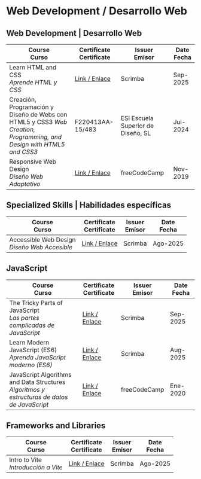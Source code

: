 # Web Development / Desarrollo Web

## Web Development  |  Desarrollo Web

| Course <br> Curso  | Certificate <br> Certificate  | Issuer <br> Emisor | Date <br> Fecha |
|-|-|-|-|
| Learn HTML and CSS <br> _Aprende HTML y CSS_ | [Link / Enlace](https://scrimba.com/certificate-cert24zAwPPowRKVbdDvwH5r6bGHDAfo3wb9zfrx8) | Scrimba | Sep-2025 |
| Creación, Programación y Diseño de Webs con HTML5 y CSS3 _Web Creation, Programming, and Design with HTML5 and CSS3_| F220413AA-15/483 | ESI Escuela Superior de Diseño, SL | Jul-2024|
| Responsive Web Design<br>_Diseño Web Adaptativo_             |   [Link / Enlace](https://www.freecodecamp.org/certification/candytale55/responsive-web-design)  | freeCodeCamp |  Nov-2019   |

## Specialized Skills | Habilidades específicas

| Course <br> Curso  | Certificate <br> Certificate  | Issuer <br> Emisor | Date <br> Fecha |
|-|-|-|-|
| Accessible Web Design <br> _Diseño Web Accesible_ |  [Link / Enlace](https://scrimba.com/certificate-cert2JbLs3qgBCLdDpt54a21pHba18dKbyzHjDRpew) | Scrimba | Ago-2025 |

## JavaScript

| Course <br> Curso  | Certificate <br> Certificate  | Issuer <br> Emisor | Date <br> Fecha |
|-|-|-|-|
|The Tricky Parts of JavaScript <br> _Las partes complicadas de JavaScript_|[Link / Enlace](https://scrimba.com/certificate-cert24zAwPPowRKVbdDvwH5r6bEYXrWAgv2qKPawz)| Scrimba |Sep-2025|
|Learn Modern JavaScript (ES6) <br> _Aprenda JavaScript moderno (ES6)_|[Link / Enlace](https://scrimba.com/certificate-cert2JbLs3qgBCLdDpt54a21pHaif1J2nFNJa4Qpb1)| Scrimba | Aug-2025|
| JavaScript Algorithms and Data Structures <br> _Algoritmos y estructuras de datos de JavaScript_  |  [Link / Enlace](https://www.freecodecamp.org/certification/candytale55/javascript-algorithms-and-data-structures) | freeCodeCamp |   Ene-2020   |

## Frameworks and Libraries 

| Course <br> Curso  | Certificate <br> Certificate  | Issuer <br> Emisor | Date <br> Fecha |
|-|-|-|-|
| Intro to Vite <br> _Introducción a Vite_ |  [Link / Enlace](https://scrimba.com/certificate-cert2ffentAFN4a2TTipuPiLbBd85CBXP7LSZE5nLYH2yZnZxd) | Scrimba | Ago-2025 |



